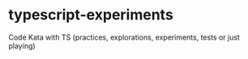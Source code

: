 # typescript-experiments
Code Kata with TS (practices, explorations, experiments, tests or just playing)
